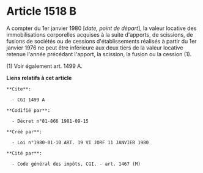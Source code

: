 # Article 1518 B

A compter du 1er janvier 1980 [*date, point de départ*], la valeur locative des immobilisations corporelles acquises à la
suite d'apports, de scissions, de fusions de sociétés ou de cessions d'établissements réalisés à partir du 1er janvier 1976
ne peut être inférieure aux deux tiers de la valeur locative retenue l'année précédant l'apport, la scission, la fusion ou la
cession (1).

(1) Voir également art. 1499 A.

**Liens relatifs à cet article**

	**Cite**:

	  - CGI 1499 A

	**Codifié par**:

	  - Décret n°81-866 1981-09-15

	**Créé par**:

	  - Loi n°1980-01-10 ART. 19 VI JORF 11 JANVIER 1980

	**Cité par**:

	  - Code général des impôts, CGI. - art. 1467 (M)
